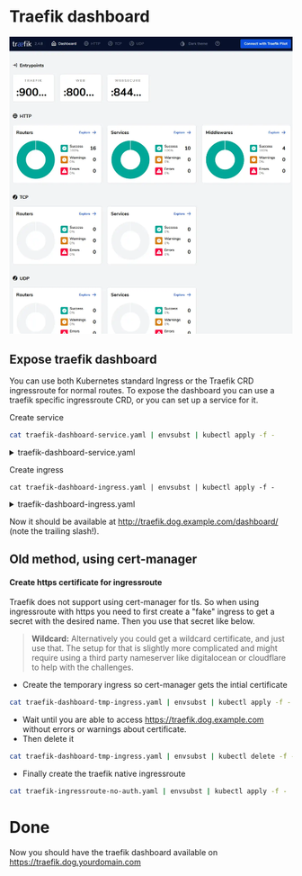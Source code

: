 # Traefik dashboard

![Traefik Dashboard](./img/traefik-dashboard.webp)

## Expose traefik dashboard

You can use both Kubernetes standard Ingress or the Traefik CRD ingressroute for normal routes. To expose the dashboard you can use a traefik specific ingressroute CRD, or you can set up a service for it.

Create service

```bash
cat traefik-dashboard-service.yaml | envsubst | kubectl apply -f -
```

<details>
<summary>traefik-dashboard-service.yaml</summary>
```
--8<-- "./manifests/traefik-dashboard-service.yaml"
```
</details>

Create ingress

```
cat traefik-dashboard-ingress.yaml | envsubst | kubectl apply -f -
```

<details>
<summary>traefik-dashboard-ingress.yaml</summary>
```
--8<-- "./manifests/traefik-dashboard-ingress.yaml"
```
</details>

Now it should be available at http://traefik.dog.example.com/dashboard/ (note the trailing slash!).

## Old method, using cert-manager

#### Create https certificate for ingressroute

Traefik does not support using cert-manager for tls. So when using ingressroute with https you need to first create a "fake" ingress to get a secret with the desired name. Then you use that secret like below.

> **Wildcard:** Alternatively you could get a wildcard certificate, and just use that. The setup for that is slightly more complicated and might require using a third party nameserver like digitalocean or cloudflare to help with the challenges.

- Create the temporary ingress so cert-manager gets the intial certificate

```bash
cat traefik-dashboard-tmp-ingress.yaml | envsubst | kubectl apply -f -
```

- Wait until you are able to access <a href="https://traefik.dog.example.com" target="_blank">https://traefik.dog.example.com</a> without errors or warnings about certificate.
- Then delete it

```bash
cat traefik-dashboard-tmp-ingress.yaml | envsubst | kubectl delete -f -
```

- Finally create the traefik native ingressroute

```bash
cat traefik-ingressroute-no-auth.yaml | envsubst | kubectl apply -f -
```

# Done

Now you should have the traefik dashboard available on <a href="https://traefik.dog.example.com" target="_blank">https://traefik.dog.yourdomain.com</a>
